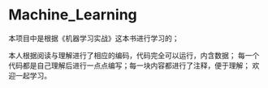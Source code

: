 # Machine_Learning
本项目中是根据《机器学习实战》这本书进行学习的；

本人根据阅读与理解进行了相应的编码，代码完全可以运行，内含数据；
每一个代码都是自己理解后进行一点点编写；每一块内容都进行了注释，便于理解；
欢迎一起学习。
